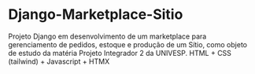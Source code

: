 # Django-Marketplace-Sitio
 
Projeto Django em desenvolvimento de um marketplace para gerenciamento de pedidos, estoque e produção de um Sítio, como objeto de estudo da matéria Projeto Integrador 2 da UNIVESP.
HTML + CSS (tailwind) + Javascript + HTMX
